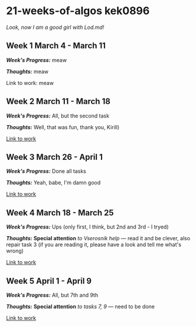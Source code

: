 # 21-weeks-of-algos kek0896

*Look, now I am a good girl with Lod.md!*

## Week 1 March 4 - March 11

***Week's Progress:*** meaw

***Thoughts:*** meaw

Link to work: meaw
  
## Week 2 March 11 - March 18

***Week's Progress:*** All, but the second task

***Thoughts:*** Well, that was fun, thank you, Kirill) 

[Link to work](https://github.com/pskliff/21-weeks-of-algos/tree/master/kek0896/Week-2)  
  
## Week 3 March 26 - April 1

***Week's Progress:*** Done all tasks

***Thoughts:*** Yeah, babe, I'm damn good

[Link to work](https://github.com/pskliff/21-weeks-of-algos/tree/master/kek0896/Week-3)  
  
## Week 4 March 18 - March 25

***Week's Progress:*** Ups (only first, I think, but 2nd and 3rd - I tryed)

***Thoughts:*** **Special attention**  *to Vserosnik help* — read it and be clever, 
also repair task 3 (if you are reading it, please have a look and tell me what's wrong)

[Link to work](https://github.com/pskliff/21-weeks-of-algos/tree/master/kek0896/Week-4)  

## Week 5 April 1 - April 9

***Week's Progress:*** All, but 7th and 9th

***Thoughts:*** **Special attention**  *to tasks 7, 9* — need to be done

[Link to work](https://github.com/pskliff/21-weeks-of-algos/tree/master/kek0896/Week-5)  
